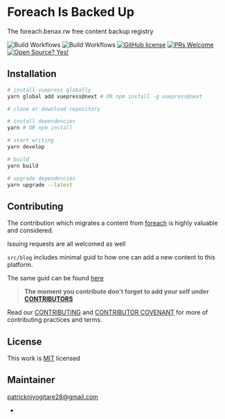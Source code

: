 # Foreach Is Backed Up

The foreach.benax.rw free content backup registry

![Build Workflows](https://github.com/PatrickNiyogitare28/foreach-is-backed-up/actions/workflows/build.yml/badge.svg)
![Build Workflows](https://github.com/PatrickNiyogitare28/foreach-is-backed-up/actions/workflows/codeql-analysis.yml/badge.svg)
[![GitHub license](https://img.shields.io/github/license/Naereen/StrapDown.js.svg)](https://github.com/PatrickNiyogitare28/foreach-is-backed-up/blob/master/LICENSE)
[![PRs Welcome](https://img.shields.io/badge/PRs-welcome-brightgreen.svg?style=flat-square)](https://github.com/PatrickNiyogitare28/foreach-is-backed-up/blob/master/CONTRIBUTION.md)
[![Open Source? Yes!](https://badgen.net/badge/Open%20Source%20%3F/Yes%21/blue?icon=github)](https://github.com/PatrickNiyogitare28/foreach-is-backed-up/blob/master/CONTRIBUTOR_COVENANT.md)


## Installation

```bash
# install vuepress globally
yarn global add vuepress@next # OR npm install -g vuepress@next

# clone or download repository

# install dependencies
yarn # OR npm install

# start writing
yarn develop

# build
yarn build

# upgrade dependencies
yarn upgrade --latest
```

## Contributing

The contribution which migrates a content from [foreach] is highly valuable and considered.

Issuing requests are all welcomed as well

`src/blog` includes minimal guid to how one can add a new content to this platform.

The same guid can be found [here](https://foreach-is-backed-up.vercel.app/blog/)

> **The moment you contribute don't forget to add your self under [CONTRIBUTORS](https://github.com/PatrickNiyogitare28/foreach-is-backed-up/commit/242f2bee00d11bfc2d072a44076c201aacc4cc88)**

Read our [CONTRIBUTING](https://github.com/PatrickNiyogitare28/foreach-is-backed-up/blob/master/CONTRIBUTORS.md) and [CONTRIBUTOR COVENANT](https://github.com/PatrickNiyogitare28/foreach-is-backed-up/blob/master/CONTRIBUTOR_COVENANT.md) for more of contributing practices and terms.



## License

This work is [MIT]() licensed 

## Maintainer

patrickniyogitare28@gmail.com

- [foreach]: https://foreach.benax.rw
